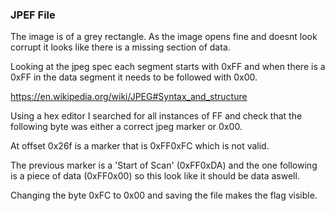 ### JPEF File

The image is of a grey rectangle.  As the image opens fine and doesnt look corrupt it looks like there is a missing section of data.

Looking at the jpeg spec each segment starts with 0xFF and when there is a 0xFF in the data segment it needs to be followed with 0x00.

https://en.wikipedia.org/wiki/JPEG#Syntax_and_structure

Using a hex editor I searched for all instances of FF and check that the following byte was either a correct jpeg marker or 0x00.

At offset 0x26f is a marker that is 0xFF0xFC which is not valid.

The previous marker is a 'Start of Scan' (0xFF0xDA) and the one following is a piece of data (0xFF0x00) so this look like it should be data aswell.

Changing the byte 0xFC to 0x00 and saving the file makes the flag visible.

